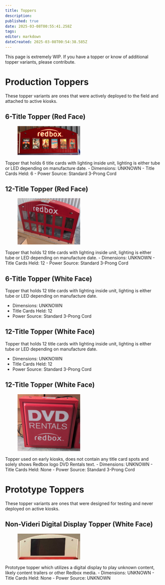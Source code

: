```yaml
---
title: Toppers
description: 
published: true
date: 2025-03-08T00:55:41.258Z
tags: 
editor: markdown
dateCreated: 2025-03-08T00:54:38.585Z
---
```


This page is extremely WIP. If you have a topper or know of additional topper variants, please contribute.


# Production Toppers
These topper variants are ones that were actively deployed to the field and attached to active kiosks.

## 6-Title Topper (Red Face)
<figure class="image image_resized" style="width:40%;"><img src="/6-title_topper.jpg"></figure>
Topper that holds 6 title cards with lighting inside unit, lighting is either tube or LED depending on manufacture date.
  - Dimensions: UNKNOWN
  - Title Cards Held: 6
  - Power Source: Standard 3-Prong Cord

## 12-Title Topper (Red Face)
<figure class="image image_resized" style="width:40%;"><img src="/12-title_topper.jpg"></figure>
Topper that holds 12 title cards with lighting inside unit, lighting is either tube or LED depending on manufacture date.
  - Dimensions: UNKNOWN
  - Title Cards Held: 12
  - Power Source: Standard 3-Prong Cord
  
## 6-Title Topper (White Face)
Topper that holds 12 title cards with lighting inside unit, lighting is either tube or LED depending on manufacture date.
  - Dimensions: UNKNOWN
  - Title Cards Held: 12
  - Power Source: Standard 3-Prong Cord
  
## 12-Title Topper (White Face)
Topper that holds 12 title cards with lighting inside unit, lighting is either tube or LED depending on manufacture date.
  - Dimensions: UNKNOWN
  - Title Cards Held: 12
  - Power Source: Standard 3-Prong Cord
  
  ## 12-Title Topper (White Face)
<figure class="image image_resized" style="width:40%;"><img src="/classic_topper.jpg"></figure>
Topper used on early kiosks, does not contain any title card spots and solely shows Redbox logo DVD Rentals text.
  - Dimensions: UNKNOWN
  - Title Cards Held: None
  - Power Source: Standard 3-Prong Cord
  
# Prototype Toppers
These topper variants are ones that were designed for testing and never deployed on active kiosks.

## Non-Videri Digital Display Topper (White Face)
<figure class="image image_resized" style="width:40%;"><img src="/prototype_non-videri_display_topper.jpg"></figure>
Prototype topper which utilizes a digital display to play unknown content, likely content trailers or other Redbox media.
  - Dimensions: UNKNOWN
  - Title Cards Held: None
  - Power Source: UNKNOWN

